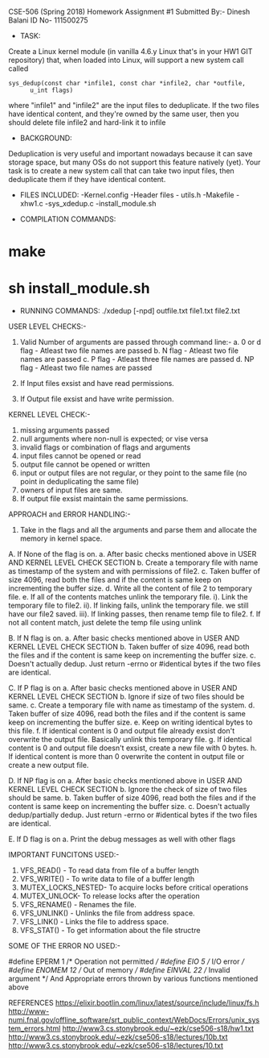 CSE-506 (Spring 2018) Homework Assignment #1
Submitted By:- Dinesh Balani
ID No- 111500275


* TASK:

Create a Linux kernel module (in vanilla 4.6.y Linux that's in your HW1
GIT repository) that, when loaded into Linux, will support a new system call
called

	sys_dedup(const char *infile1, const char *infile2, char *outfile,
		  u_int flags)

where "infile1" and "infile2" are the input files to deduplicate.
If the two files have identical content, and they're owned by the same user,
then you should delete file infile2 and hard-link it to infile


* BACKGROUND:

Deduplication is very useful and important nowadays because it can save
storage space, but many OSs do not support this feature natively (yet).
Your task is to create a new system call that can take two input files, then
deduplicate them if they have identical content.

* FILES INCLUDED:
-Kernel.config
-Header files - utils.h
-Makefile
-xhw1.c
-sys_xdedup.c
-install_module.sh


* COMPILATION COMMANDS:
# make
# sh install_module.sh

* RUNNING COMMANDS:
./xdedup [-npd] outfile.txt file1.txt file2.txt


USER LEVEL CHECKS:-
1. Valid Number of arguments are passed through command line:-
	a. 0 or d flag - Atleast two file names are passed
	b. N flag - Atleast two file names are passed
	c. P flag - Atleast three file names are passed
	d. NP flag - Atleast two file names are passed

2. If Input files exsist and have read permissions.
3. If Output file exsist and have write permission.


KERNEL LEVEL CHECK:-
1. missing arguments passed
2. null arguments where non-null is expected; or vise versa
3. invalid flags or combination of flags and arguments
4. input files cannot be opened or read
5. output file cannot be opened or written
6. input or output files are not regular, or they point to the same file (no
  point in deduplicating the same file)
7. owners of input files are same.
8. If output file exsist maintain the same permissions.


APPROACH and ERROR HANDLING:-
1. Take in the flags and all the arguments and parse them and allocate the memory in kernel space.

A. If None of the flag is on.
	a. After basic checks mentioned above in USER AND KERNEL LEVEL CHECK SECTION
	b. Create a temporary file with name as timestamp of the system and with permissions of file2.
	c. Taken buffer of size 4096, read both the files and if the content is same keep on incrementing the buffer size.
	d. Write all the content of file 2 to temporary file.
	e. If all of the contents matches unlink the temporary file.
		i). Link the temporary file to file2.
		ii). If linking fails, unlink the temporary file. we still have our file2 saved.
		iii). If linking passes, then rename temp file to file2.
	f. If not all content match, just delete the temp file using unlink

B. If N flag is on.
	a. After basic checks mentioned above in USER AND KERNEL LEVEL CHECK SECTION
	b. Taken buffer of size 4096, read both the files and if the content is same keep on incrementing the buffer size.
	c. Doesn't actually dedup.  Just return -errno or #identical bytes if the two files are identical. 

C. If P flag is on
	a. After basic checks mentioned above in USER AND KERNEL LEVEL CHECK SECTION
	b. Ignore if size of two files should be same.
	c. Create a temporary file with name as timestamp of the system.
	d. Taken buffer of size 4096, read both the files and if the content is same keep on incrementing the buffer size.
	e. Keep on writing identical bytes to this file.
	f. If identical content is 0 and output file already exsist don't overwrite the output file. Basically unlink this temporary file.
	g. If identical content is 0 and output file doesn't exsist, create a new file with 0 bytes.
	h. If identical content is more than 0 overwrite the content in output file or create a new output file.

D. If NP flag is on
	a. After basic checks mentioned above in USER AND KERNEL LEVEL CHECK SECTION
	b. Ignore the check of size of two files should be same.
	b. Taken buffer of size 4096, read both the files and if the content is same keep on incrementing the buffer size.
	c. Doesn't actually dedup/partially dedup.  Just return -errno or #identical bytes if the two files are identical. 

E. If D flag is on
	a. Print the debug messages as well with other flags


IMPORTANT FUNCITONS USED:-

1. VFS_READ() - To read data from file of a buffer length
2. VFS_WRITE() - To write data to file of a buffer length
3. MUTEX_LOCKS_NESTED- To acquire locks before critical operations
4. MUTEX_UNLOCK- To release locks after the operation
5. VFS_RENAME() - Renames the file.
6. VFS_UNLINK() - Unlinks the file from address space.
7. VFS_LINK() - Links the file to address space.
8. VFS_STAT() - To get information about the file structre


SOME OF THE ERROR NO USED:-

#define EPERM            1      /* Operation not permitted */
#define EIO              5      /* I/O error */
#define ENOMEM          12      /* Out of memory */
#define EINVAL          22      /* Invalid argument */
And Appropriate errors thrown by various functions mentioned above


REFERENCES
https://elixir.bootlin.com/linux/latest/source/include/linux/fs.h
http://www-numi.fnal.gov/offline_software/srt_public_context/WebDocs/Errors/unix_system_errors.html
http://www3.cs.stonybrook.edu/~ezk/cse506-s18/hw1.txt
http://www3.cs.stonybrook.edu/~ezk/cse506-s18/lectures/10b.txt
http://www3.cs.stonybrook.edu/~ezk/cse506-s18/lectures/10.txt


